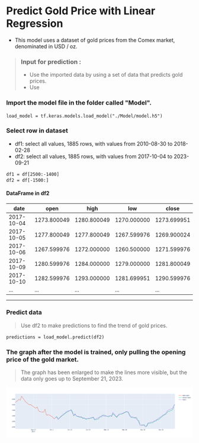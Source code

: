 # Predict Gold Price with Linear Regression
- This model uses a dataset of gold prices from the Comex market, denominated in USD / oz.

>### Input for prediction :
>- Use the imported data by using a set of data that predicts gold prices.
>- Use

### Import the model file in the folder called "Model".
```
load_model = tf.keras.models.load_model("./Model/model.h5")
```
### Select row in dataset
- df1: select all values, 1885 rows, with values from 2010-08-30 to 2018-02-28
- df2: select all values, 1885 rows, with values from 2017-10-04 to 2023-09-21
```
df1 = df[2500:-1400]
df2 = df[-1500:]
```

#### DataFrame in df2

|date|open|high|low|close|
|----|----|----|---|-----|
|2017-10-04|	1273.800049|	1280.800049|	1270.000000	|1273.699951|
|2017-10-05|	1277.800049|	1277.800049|	1267.599976	|1269.900024|
|2017-10-06|	1267.599976|	1272.000000|	1260.500000	|1271.599976|
|2017-10-09|	1280.599976|	1284.000000|	1279.000000	|1281.800049|
|2017-10-10|	1282.599976|	1293.000000|	1281.699951	|1290.599976|
|...|	...|	...|	...|	...|
------------------------------------------------------------------


### Predict data
> Use df2 to make predictions to find the trend of gold prices.
```
predictions = load_model.predict(df2)
```
### The graph after the model is trained, only pulling the opening price of the gold market.
> The graph has been enlarged to make the lines more visible, but the data only goes up to September 21, 2023.

![](/Graph/Graph_open_zoom.png)







